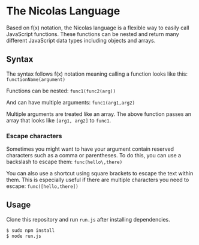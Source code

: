# The Nicolas Language
Based on f(x) notation, the Nicolas language is a flexible way to easily call JavaScript functions. These functions can be nested and return many different JavaScript data types including objects and arrays.
## Syntax
The syntax follows f(x) notation meaning calling a function looks like this:
`functionName(argument)`

Functions can be nested:
`func1(func2(arg))`

And can have multiple arguments:
`func1(arg1,arg2)`

Multiple arguments are treated like an array. The above function passes an array that looks like `[arg1, arg2]` to `func1`.

### Escape characters
Sometimes you might want to have your argument contain reserved characters such as a comma or parentheses. To do this, you can use a backslash to escape them: `func(hello\,there)`

You can also use a shortcut using square brackets to escape the text within them. This is especially useful if there are multiple characters you need to escape: `func([hello,there])`

## Usage
Clone this repository and run `run.js` after installing dependencies.
```sh
$ sudo npm install
$ node run.js
```
